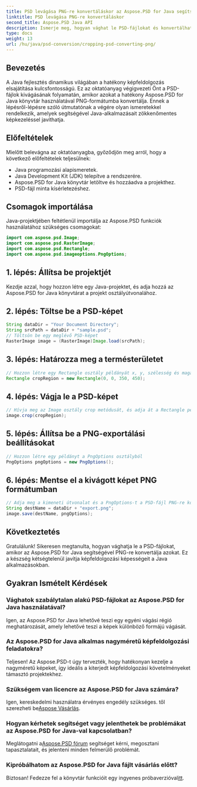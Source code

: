 ```yaml
---
title: PSD levágása PNG-re konvertáláskor az Aspose.PSD for Java segítségével
linktitle: PSD levágása PNG-re konvertáláskor
second_title: Aspose.PSD Java API
description: Ismerje meg, hogyan vághat le PSD-fájlokat és konvertálhat PNG-re az Aspose.PSD for Java segítségével. Bővítse Java-alkalmazásait hatékony képfeldolgozással.
type: docs
weight: 13
url: /hu/java/psd-conversion/cropping-psd-converting-png/
---
```

## Bevezetés
A Java fejlesztés dinamikus világában a hatékony képfeldolgozás elsajátítása kulcsfontosságú. Ez az oktatóanyag végigvezeti Önt a PSD-fájlok kivágásának folyamatán, amikor azokat a hatékony Aspose.PSD for Java könyvtár használatával PNG-formátumba konvertálja. Ennek a lépésről-lépésre szóló útmutatónak a végére olyan ismeretekkel rendelkezik, amelyek segítségével Java-alkalmazásait zökkenőmentes képkezeléssel javíthatja.
## Előfeltételek
Mielőtt belevágna az oktatóanyagba, győződjön meg arról, hogy a következő előfeltételek teljesülnek:
- Java programozási alapismeretek.
- Java Development Kit (JDK) telepítve a rendszerére.
- Aspose.PSD for Java könyvtár letöltve és hozzáadva a projekthez.
- PSD-fájl minta kísérletezéshez.
## Csomagok importálása
Java-projektjében feltétlenül importálja az Aspose.PSD funkciók használatához szükséges csomagokat:
```java
import com.aspose.psd.Image;
import com.aspose.psd.RasterImage;
import com.aspose.psd.Rectangle;
import com.aspose.psd.imageoptions.PngOptions;
```
## 1. lépés: Állítsa be projektjét
Kezdje azzal, hogy hozzon létre egy Java-projektet, és adja hozzá az Aspose.PSD for Java könyvtárat a projekt osztályútvonalához.
## 2. lépés: Töltse be a PSD-képet
```java
String dataDir = "Your Document Directory";
String srcPath = dataDir + "sample.psd";
// Töltsön be egy meglévő PSD-képet
RasterImage image = (RasterImage)Image.load(srcPath);
```
## 3. lépés: Határozza meg a termésterületet
```java
// Hozzon létre egy Rectangle osztály példányát x, y, szélesség és magasság átadásával
Rectangle cropRegion = new Rectangle(0, 0, 350, 450);
```
## 4. lépés: Vágja le a PSD-képet
```java
// Hívja meg az Image osztály crop metódusát, és adja át a Rectangle példányt
image.crop(cropRegion);
```
## 5. lépés: Állítsa be a PNG-exportálási beállításokat
```java
// Hozzon létre egy példányt a PngOptions osztályból
PngOptions pngOptions = new PngOptions();
```
## 6. lépés: Mentse el a kivágott képet PNG formátumban
```java
// Adja meg a kimeneti útvonalat és a PngOptions-t a PSD-fájl PNG-re konvertálásához és a kimenet mentéséhez
String destName = dataDir + "export.png";
image.save(destName, pngOptions);
```
## Következtetés
Gratulálunk! Sikeresen megtanulta, hogyan vághatja le a PSD-fájlokat, amikor az Aspose.PSD for Java segítségével PNG-re konvertálja azokat. Ez a készség kétségtelenül javítja képfeldolgozási képességeit a Java alkalmazásokban.
## Gyakran Ismételt Kérdések
### Vághatok szabálytalan alakú PSD-fájlokat az Aspose.PSD for Java használatával?
Igen, az Aspose.PSD for Java lehetővé teszi egy egyéni vágási régió meghatározását, amely lehetővé teszi a képek különböző formájú vágását.
### Az Aspose.PSD for Java alkalmas nagyméretű képfeldolgozási feladatokra?
Teljesen! Az Aspose.PSD-t úgy tervezték, hogy hatékonyan kezelje a nagyméretű képeket, így ideális a kiterjedt képfeldolgozási követelményeket támasztó projektekhez.
### Szükségem van licencre az Aspose.PSD for Java számára?
 Igen, kereskedelmi használatra érvényes engedély szükséges. től szerezheti be[Aspose Vásárlás](https://purchase.aspose.com/buy).
### Hogyan kérhetek segítséget vagy jelenthetek be problémákat az Aspose.PSD for Java-val kapcsolatban?
 Meglátogatni a[Aspose.PSD fórum](https://forum.aspose.com/c/psd/34) segítséget kérni, megosztani tapasztalatait, és jelenteni minden felmerülő problémát.
### Kipróbálhatom az Aspose.PSD for Java fájlt vásárlás előtt?
 Biztosan! Fedezze fel a könyvtár funkcióit egy ingyenes próbaverzióval[itt](https://releases.aspose.com/).